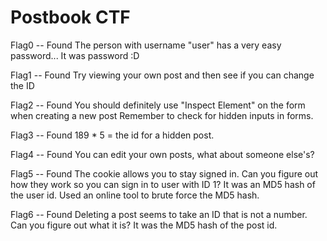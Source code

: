 # Postbook CTF

Flag0 -- Found
The person with username "user" has a very easy password...
It was password :D

Flag1 -- Found
Try viewing your own post and then see if you can change the ID

Flag2 -- Found
You should definitely use "Inspect Element" on the form when creating a new post
Remember to check for hidden inputs in forms.

Flag3 -- Found
189 \* 5 = the id for a hidden post.

Flag4 -- Found
You can edit your own posts, what about someone else's?

Flag5 -- Found
The cookie allows you to stay signed in. Can you figure out how they work so you can sign in to user with ID 1?
It was an MD5 hash of the user id. Used an online tool to brute force the MD5 hash.

Flag6 -- Found
Deleting a post seems to take an ID that is not a number. Can you figure out what it is?
It was the MD5 hash of the post id.
